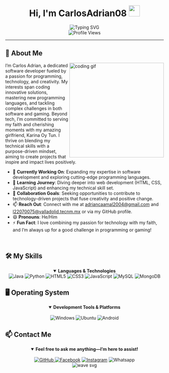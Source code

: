 <h1 align="center">Hi, I'm CarlosAdrian08 <img src="https://media.giphy.com/media/hvRJCLFzcasrR4ia7z/giphy.gif" width="35"></h1>

<div align="center">
  <img src="https://readme-typing-svg.herokuapp.com?font=Fira+Code&size=32&duration=3000&pause=1000&color=6F36D1&center=true&vCenter=true&random=false&width=600&lines=Software+Developer;Tech+Innovator;Gamer;Faith-Inspired" alt="Typing SVG" />
  
  <br>
  
  <img src="https://komarev.com/ghpvc/?username=CarlosAdrian08&style=for-the-badge&color=6F36D1" alt="Profile Views"/>
</div>

<hr>

## 💫 About Me

<img align="right" width="300" src="https://media.giphy.com/media/qgQUggAC3Pfv687qPC/giphy.gif" alt="coding gif" />

I’m Carlos Adrian, a dedicated software developer fueled by a passion for programming, technology, and creativity. My interests span coding innovative solutions, mastering new programming languages, and tackling complex challenges in both software and gaming. Beyond tech, I’m committed to serving my faith and cherishing moments with my amazing girlfriend, Karina Oy Tun. I thrive on blending my technical skills with a purpose-driven mindset, aiming to create projects that inspire and impact lives positively.

- 🔭 **Currently Working On**: Expanding my expertise in software development and exploring cutting-edge programming languages.
- 🌱 **Learning Journey**: Diving deeper into web development (HTML, CSS, JavaScript) and enhancing my technical skill set.
- 👯 **Collaboration Goals**: Seeking opportunities to contribute to technology-driven projects that fuse creativity and positive change.
- 📫 **Reach Out**: Connect with me at [adriancaamal2004@gmail.com](mailto:adriancaamal2004@gmail.com) and [l22070075@valladolid.tecnm.mx](mailto:l22070075@valladolid.tecnm.mx) or via my GitHub profile.
- 😄 **Pronouns**: He/Him
- ⚡ **Fun Fact**: I love combining my passion for technology with my faith, and I’m always up for a good challenge in programming or gaming!

<br clear="right"/>

## 🛠 My Skills

<div align="center">
  <details open>
    <summary><b>Languages & Technologies</b></summary>
    <img src="https://img.shields.io/badge/Java-ED8B00?style=for-the-badge&logo=openjdk&logoColor=white" alt="Java"/>
    <img src="https://img.shields.io/badge/python-3670A0?style=for-the-badge&logo=python&logoColor=ffdd54" alt="Python"/>
    <img src="https://img.shields.io/badge/html5-%23E34F26.svg?style=for-the-badge&logo=html5&logoColor=white" alt="HTML5"/>
    <img src="https://img.shields.io/badge/css3-%231572B6.svg?style=for-the-badge&logo=css3&logoColor=white" alt="CSS3"/>
    <img src="https://img.shields.io/badge/javascript-%23323330.svg?style=for-the-badge&logo=javascript&logoColor=%23F7DF1E" alt="JavaScript"/>
    <img src="https://img.shields.io/badge/MySQL-4479A1?style=for-the-badge&logo=mysql&logoColor=white" alt="MySQL"/>
    <img src="https://img.shields.io/badge/-MongoDB-13aa52?style=for-the-badge&logo=mongodb&logoColor=white" alt="MongoDB"/>
  </details>
</div>

## 🖥️ Operating System

<div align="center">
  <details open>
    <summary><b>Development Tools & Platforms</b></summary>
      <br>
      <img src="https://custom-icon-badges.demolab.com/badge/Windows-0078D6?logo=windows11&logoColor=white" alt="Windows"/>
      <img src="https://img.shields.io/badge/Ubuntu-E95420?logo=ubuntu&logoColor=white" alt="Ubuntu"/>
      <img src="https://img.shields.io/badge/Android-3DDC84?logo=android&logoColor=white" alt="Android"/>
  </details>
</div>


## 📫 Contact Me

<div align="center">
  <details open>
    <summary><b>Feel free to ask me anything—I’m here to assist!</b></summary>
    <br>
    <a href="https://github.com/CarlosAdrian08" target="_blank">
    <img src="https://img.shields.io/badge/GitHub-%23121011.svg?logo=github&logoColor=white" alt="GitHub"/> </a>
    <a href="https://www.facebook.com/share/14zE95bYZd/" target="_blank">
    <img src="https://img.shields.io/badge/Facebook-%231877F2.svg?logo=Facebook&logoColor=white" alt="Facebook"/></a>
    <a href="https://www.instagram.com/carlosadriannohcaamal/#" target="_blank"><img src="https://img.shields.io/badge/Instagram-%23E4405F.svg?logo=Instagram&logoColor=white" alt="Instagram"/></a>
    <!--<a href="https://wa.me/tu_numero" target="_blank"> -->
    <img src="https://img.shields.io/badge/WhatsApp-25D366?logo=whatsapp&logoColor=white" alt="Whatsapp"/>
  </details>
</div>

<div align="center">
  <img src="https://raw.githubusercontent.com/mayhemantt/mayhemantt/Update/svg/Bottom.svg" alt="wave svg" />
</div>
